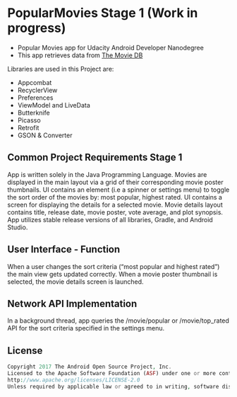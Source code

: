 # PopularMovies Stage 1 (Work in progress)

- Popular Movies app for Udacity Android Developer Nanodegree
- This app retrieves data from [The Movie DB](https://www.themoviedb.org)

Libraries are used in this Project are:

- Appcombat
- RecyclerView
- Preferences
- ViewModel and LiveData
- Butterknife
- Picasso
- Retrofit
- GSON & Converter



## Common Project Requirements Stage 1

App is written solely in the Java Programming Language.
Movies are displayed in the main layout via a grid of their corresponding movie poster thumbnails.
UI contains an element (i.e a spinner or settings menu) to toggle the sort order of the movies by: most popular, highest rated.
UI contains a screen for displaying the details for a selected movie.
Movie details layout contains title, release date, movie poster, vote average, and plot synopsis.
App utilizes stable release versions of all libraries, Gradle, and Android Studio.

## User Interface - Function

When a user changes the sort criteria (“most popular and highest rated”) the main view gets updated correctly.
When a movie poster thumbnail is selected, the movie details screen is launched.

## Network API Implementation

In a background thread, app queries the /movie/popular or /movie/top_rated API for the sort criteria specified in the settings menu.


## License
```php
Copyright 2017 The Android Open Source Project, Inc.
Licensed to the Apache Software Foundation (ASF) under one or more contributor license agreements. See the NOTICE file distributed with this work for additional information regarding copyright ownership. The ASF licenses this file to you under the Apache License, Version 2.0 (the "License"); you may not use this file except in compliance with the License. You may obtain a copy of the License at
http://www.apache.org/licenses/LICENSE-2.0
Unless required by applicable law or agreed to in writing, software distributed under the License is distributed on an "AS IS" BASIS, WITHOUT WARRANTIES OR CONDITIONS OF ANY KIND, either express or implied. See the License for the specific language governing permissions and limitations under the License.
```
